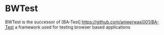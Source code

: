 # BWTest
BWTest is the successor of [BA-Test] https://github.com/ameerwasi001/BA-Test a framework used for testing browser based applications
